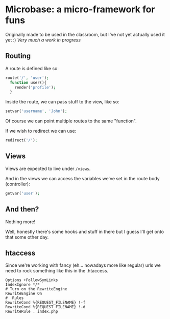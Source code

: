 Microbase: a micro-framework for funs
======================================

Originally made to be used in the classroom, but I've not yet actually used it yet :)
*Very much a work in progress*

Routing
-------
A route is defined like so:
```php
route('/', 'user');
  function user(){
    render('profile');
  }
```

Inside the route, we can pass stuff to the view, like so:
```php
setvar('username', 'John');
```

Of course we can point multiple routes to the same "function".

If we wish to redirect we can use:
```php
redirect('/');
```

Views
-----
Views are expected to live under `/views`.

And in the views we can access the variables we've set in the route body (controller):
```php
getvar('user');
```


And then?
---------
Nothing more!

Well, honestly there's some hooks and stuff in there but I guess I'll get onto that some other day.

htaccess
--------
Since we're working with fancy (eh... nowadays more like regular) urls we need to rock something like this in the .htaccess.
```
Options +FollowSymLinks
IndexIgnore */*
# Turn on the RewriteEngine
RewriteEngine On
#  Rules
RewriteCond %{REQUEST_FILENAME} !-f
RewriteCond %{REQUEST_FILENAME} !-d
RewriteRule . index.php
```
